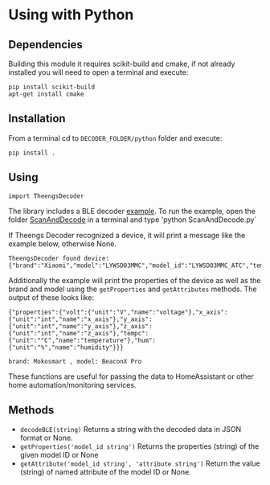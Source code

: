 # Using with Python

## Dependencies
Building this module it requires scikit-build and cmake, if not already installed you will need to open a terminal and execute:
```
pip install scikit-build
apt-get install cmake
```

## Installation

From a terminal cd to `DECODER_FOLDER/python` folder and execute:
```
pip install .
```

## Using

`import TheengsDecoder`

The library includes a BLE decoder [example](https://github.com/theengs/decoder/blob/development/examples/python/ScanAndDecode.py). To run the example, open the folder [ScanAndDecode](https://github.com/theengs/decoder/blob/development/examples/python/ScanAndDecode.py) in a terminal and type 'python ScanAndDecode.py`

If Theengs Decoder recognized a device, it will print a message like the example below, otherwise None.
```
TheengsDecoder found device: {"brand":"Xiaomi","model":"LYWSD03MMC","model_id":"LYWSD03MMC_ATC","tempc":26.3,"tempf":79.34,"hum":49,"batt":29,"volt":2.487}
```

Additionally the example will print the properties of the device as well as the brand and model using the `getProperties` and `getAttributes` methods. The output of these looks like:
```
{"properties":{"volt":{"unit":"V","name":"voltage"},"x_axis":{"unit":"int","name":"x_axis"},"y_axis":{"unit":"int","name":"y_axis"},"z_axis":{"unit":"int","name":"z_axis"},"tempc":{"unit":"°C","name":"temperature"},"hum":{"unit":"%","name":"humidity"}}}

brand: Mokosmart , model: BeaconX Pro
```

These functions are useful for passing the data to HomeAssistant or other home automation/monitoring services.

## Methods

- `decodeBLE(string)` Returns a string with the decoded data in JSON format or None.
- `getProperties('model_id string')` Returns the properties (string) of the given model ID or None
- `getAttribute('model_id string', 'attribute string')` Return the value (string) of named attribute of the model ID or None.
